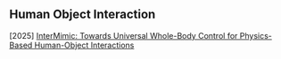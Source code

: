 ## Human Object Interaction

[2025] [InterMimic: Towards Universal Whole-Body Control for Physics-Based Human-Object Interactions](https://arxiv.org/abs/2502.20390)